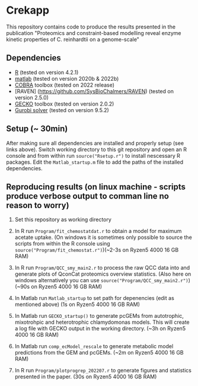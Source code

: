 # Crekapp
This repository contains code to produce the results presented in the publication "Proteomics and constraint-based modelling reveal enzyme kinetic properties of C. reinhardtii on a genome-scale"

## Dependencies
 - [R](https://www.r-project.org/) (tested on version 4.2.1)
 - [matlab](https://www.mathworks.com/help/install/install-products.html) (tested on version 2020b & 2022b)
 - [COBRA](https://opencobra.github.io/cobratoolbox/stable/installation.html) toolbox (tested on 2022 release)
 - [RAVEN] (https://github.com/SysBioChalmers/RAVEN) (tested on version 2.5.0)
 - [GECKO](https://github.com/SysBioChalmers/GECKO) toolbox (tested on version 2.0.2)
 - [Gurobi solver](https://www.gurobi.com/documentation/9.5/quickstart_mac/software_installation_guid.html) (tested on version 9.5.2)

## Setup (~ 30min)
After making sure all dependencies are installed and properly setup (see links above). Switch working directory to this git repository and open an R console and from within run
`source("Rsetup.r")` to install nescessary R packages.
Edit the `Matlab_startup.m` file to add the paths of the installed dependencies.

## Reproducing results (on linux machine - scripts produce verbose output to comman line no reason to worry)
1. Set this repository as working directory 

2. In R run `Program/fit_chemostatdat.r` to obtain a model for maximum acetate uptake. (On windows it is sometimes only possible to source the scripts from within the R console using `source("Program/fit_chemostat.r")`)(~2-3s on Ryzen5 4000 16 GB RAM)

3. In R run `Program/QCC_smy_main2.r` to process the raw QCC data into and generate plots of QconCat proteomics overview statistics. (Also here on windows alternatively you can use `source("Program/QCC_smy_main2.r")`)(~90s on Ryzen5 4000 16 GB RAM)

4. In Matlab run `Matlab_startup` to set path for depenencies (edit as mentioned above) (1s on Ryzen5 4000 16 GB RAM)

5. In Matlab run `GECKO_startup()` to generate pcGEMs from autotrophic, mixotrohpic and heterotrophic chlamydomonas models. This will create a log file with GECKO output in the working directory. (~3h on  Ryzen5 4000 16 GB RAM)

6. In Matlab run `comp_ecModel_rescale` to generate metabolic model predictions from the GEM and pcGEMs. (~2m on Ryzen5 4000 16 GB RAM)

7. In R run `Program/plotprogrep_202207.r` to generate figures and statistics presented in the paper. (30s on Ryzen5 4000 16 GB RAM)
